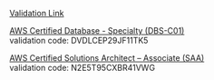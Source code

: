 [Validation Link](https://aws.amazon.com/verification)

[AWS Certified Database - Specialty (DBS-C01)](https://www.credly.com/badges/ebb596e2-5edc-4055-bfd8-cd66635c810f)<br> 
validation code: DVDLCEP29JF11TK5

[AWS Certified Solutions Architect – Associate (SAA)](https://www.credly.com/badges/186feccd-8fd6-4945-867d-822e98b3de34/public_url)<br> 
validation code: N2E5T95CXBR41VWG



